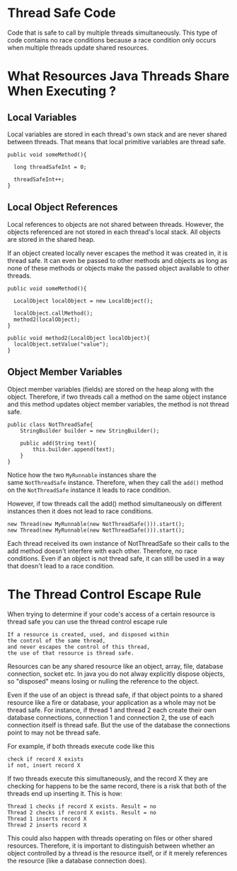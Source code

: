 # Thread Safe Code
Code that is safe to call by multiple threads simultaneously. This type of code contains no race conditions because a race condition only occurs when multiple threads update shared resources.
# What Resources Java Threads Share When Executing ?
## Local Variables
Local variables are stored in each thread's own stack and are never shared between threads. That means that local primitive variables are thread safe.
```
public void someMethod(){

  long threadSafeInt = 0;

  threadSafeInt++;
}
```

## Local Object References
Local references to objects are not shared between threads. However, the objects referenced are not stored in each thread's local stack. All objects are stored in the shared heap.

If an object created locally never escapes the method it was created in, it is thread safe. It can even be passed to other methods and objects as long as none of these methods or objects make the passed object available to other threads.
```
public void someMethod(){

  LocalObject localObject = new LocalObject();

  localObject.callMethod();
  method2(localObject);
}

public void method2(LocalObject localObject){
  localObject.setValue("value");
}
```

## Object Member Variables
Object member variables (fields) are stored on the heap along with the object. Therefore, if two threads call a method on the same object instance and this method updates object member variables, the method is not thread safe.
```
public class NotThreadSafe{
    StringBuilder builder = new StringBuilder();

    public add(String text){
        this.builder.append(text);
    }
}
```
Notice how the two `MyRunnable` instances share the same `NotThreadSafe` instance. Therefore, when they call the `add()` method on the `NotThreadSafe` instance it leads to race condition.

However, if tow threads call the add() method simultaneously on different instances then it does not lead to race conditions.
```
new Thread(new MyRunnable(new NotThreadSafe())).start();
new Thread(new MyRunnable(new NotThreadSafe())).start();
```
Each thread received its own instance of NotThreadSafe so their calls to the add method doesn't interfere with each other. Therefore, no race conditions. Even if an object is not thread safe, it can still be used in a way that doesn't lead to a race condition. 

# The Thread Control Escape Rule
When trying to determine if your code's access of a certain resource is thread safe you can use the thread control escape rule
```
If a resource is created, used, and disposed within
the control of the same thread,
and never escapes the control of this thread,
the use of that resource is thread safe.
```
Resources can be any shared resource like an object, array, file, database connection, socket etc.  In java you do not alway explicitly dispose objects, so "disposed" means losing or nulling the reference to the object.


Even if the use of an object is thread safe, if that object points to a shared resource like a fire or database, your application as a whole may not be thread safe. For instance, if thread 1 and thread 2 each create their own database connections, connection 1 and connection 2, the use of each connection itself is thread safe. But the use of the database the connections point to may not be thread safe.

For example, if both threads execute code like this
```
check if record X exists
if not, insert record X
```
If two threads execute this simultaneously, and the record X they are checking for happens to be the same record, there is a risk that both of the threads end up inserting it. This is how:
```
Thread 1 checks if record X exists. Result = no
Thread 2 checks if record X exists. Result = no
Thread 1 inserts record X
Thread 2 inserts record X
```
This could also happen with threads operating on files or other shared resources. Therefore, it is important to distinguish between whether an object controlled by a thread is the resource itself, or if it merely references the resource (like a database connection does).